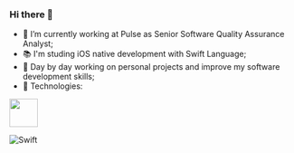 ### Hi there 👋

- 🏢 I’m currently working at Pulse as Senior Software Quality Assurance Analyst;
- 📚 I'm studing iOS native development with Swift Language;
- 🌱 Day by day working on personal projects and improve my software development skills;
- 📱 Technologies:

<img height="50" src="https://user-images.githubusercontent.com/25181517/121406611-a8246b80-c95e-11eb-9b11-b771486377f6.png"> 

![Swift](https://user-images.githubusercontent.com/25181517/121406389-6267a300-c95e-11eb-8d67-f1e22afe8aea.png=1280x720)









